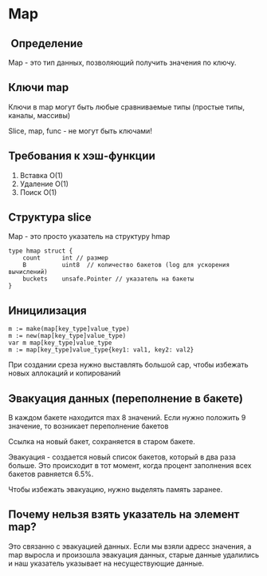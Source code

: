 # Map

##  Определение

Map - это тип данных, позволяющий получить значения по ключу.

## Ключи map

Ключи в map могут быть любые сравниваемые типы (простые типы, каналы, массивы)

Slice, map, func - не могут быть ключами!

## Требования к хэш-функции

1. Вставка O(1)
2. Удаление O(1)
3. Поиск O(1)

## Структура slice

Map - это просто указатель на структуру hmap

```
type hmap struct {
	count      int // размер
	B          uint8  // количество бакетов (log для ускорения вычислений)
	buckets    unsafe.Pointer // указатель на бакеты
}
```

## Иницилизация

```
m := make(map[key_type]value_type)
m := new(map[key_type]value_type)
var m map[key_type]value_type
m := map[key_type]value_type{key1: val1, key2: val2}
```

При создании среза нужно выставлять большой cap, чтобы избежать новых аллокаций и копирований

## Эвакуация данных (переполнение в бакете)

В каждом бакете находится max 8 значений. Если нужно положить 9 значение, то возникает переполнение бакетов

Ссылка на новый бакет, сохраняется в старом бакете.

Эвакуация - создается новый список бакетов, который в два раза больше. Это происходит в тот момент, когда процент заполнения всех бакетов равняется 6.5%.

Чтобы избежать эвакуацию, нужно выделять память заранее.

## Почему нельзя взять указатель на элемент map?

Это связанно с эвакуацией данных. Если мы взяли адресс значения, а map выросла и произошла эвакуация данных, старые данные удалились и наш указатель указывает на несуществующие данные.
